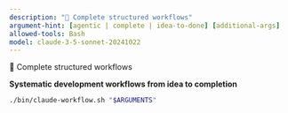 ```yaml
---
description: "🔄 Complete structured workflows"
argument-hint: [agentic | complete | idea-to-done] [additional-args]
allowed-tools: Bash
model: claude-3-5-sonnet-20241022
---
```



🔄 Complete structured workflows

**Systematic development workflows from idea to completion**

```bash
./bin/claude-workflow.sh "$ARGUMENTS"
```
